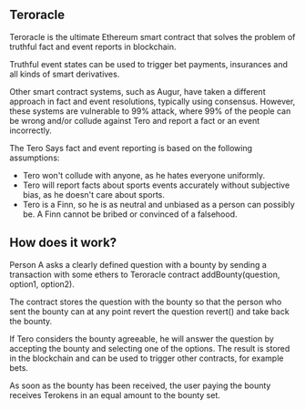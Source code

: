 ## Teroracle ##

Teroracle is the ultimate Ethereum smart contract that solves
the problem of truthful fact and event reports in blockchain.

Truthful event states can be used to trigger bet payments, insurances
and all kinds of smart derivatives.

Other smart contract systems, such as Augur, have taken a different approach
in fact and event resolutions, typically using consensus. However, these systems
are vulnerable to 99% attack, where 99% of the people can be wrong and/or
collude against Tero and report a fact or an event incorrectly.

The Tero Says fact and event reporting is based on the following assumptions:

* Tero won't collude with anyone, as he hates everyone uniformly.
* Tero will report facts about sports events accurately without subjective bias, as he doesn't care about sports.
* Tero is a Finn, so he is as neutral and unbiased as a person can possibly be. A Finn cannot be bribed or convinced of a falsehood.

## How does it work? ##

Person A asks a clearly defined question with a bounty by sending a transaction
with some ethers to Teroracle contract addBounty(question, option1, option2).

The contract stores the question with the bounty so that the person who sent
the bounty can at any point revert the question revert() and take back the bounty.

If Tero considers the bounty agreeable, he will answer the question
by accepting the bounty and selecting one of the options. The result
is stored in the blockchain and can be used to trigger other contracts, for
example bets.

As soon as the bounty has been received, the user paying the bounty receives
Terokens in an equal amount to the bounty set.

